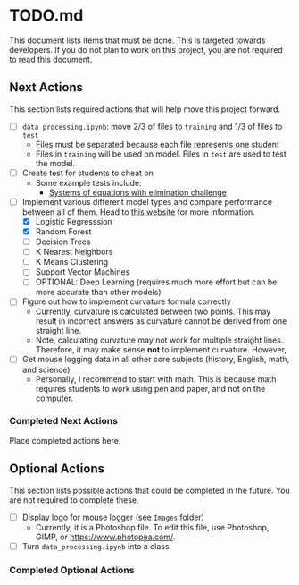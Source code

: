 # TODO.md
This document lists items that must be done. This is targeted towards developers. If you do not plan to work on this project, you are not required to read this document.

## Next Actions
This section lists required actions that will help move this project forward.
- [ ] `data_processing.ipynb`: move 2/3 of files to `training` and 1/3 of files to `test`
    - Files must be separated because each file represents one student
    - Files in `training` will be used on model. Files in `test` are used to test the model.
- [ ] Create test for students to cheat on
    - Some example tests include:
        - [Systems of equations with elimination challenge](https://www.khanacademy.org/math/algebra/x2f8bb11595b61c86:systems-of-equations/x2f8bb11595b61c86:solving-systems-elimination/e/systems_of_equations_with_elimination)
- [ ] Implement various different model types and compare performance between all of them. Head to [this website](https://scikit-learn.org/stable/auto_examples/classification/plot_classifier_comparison.html) for more information.
    - [x] Logistic Regresssion
    - [x] Random Forest
    - [ ] Decision Trees
    - [ ] K Nearest Neighbors
    - [ ] K Means Clustering
    - [ ] Support Vector Machines
    - [ ] OPTIONAL: Deep Learning (requires much more effort but can be more accurate than other models)
- [ ] Figure out how to implement curvature formula correctly
    - Currently, curvature is calculated between two points. This may result in incorrect answers as curvature cannot be derived from one straight line.
    - Note, calculating curvature may not work for multiple straight lines. Therefore, it may make sense **not** to implement curvature. However, 
- [ ] Get mouse logging data in all other core subjects (history, English, math, and science)
    - Personally, I recommend to start with math. This is because math requires students to work using pen and paper, and not on the computer.



### Completed Next Actions
Place completed actions here.


## Optional Actions
This section lists possible actions that could be completed in the future. You are not required to complete these.
- [ ] Display logo for mouse logger (see `Images` folder)
    - Currently, it is a Photoshop file. To edit this file, use Photoshop, GIMP, or https://www.photopea.com/.
- [ ] Turn `data_processing.ipynb` into a class

### Completed Optional Actions
